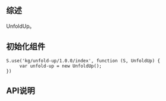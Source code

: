 ## 综述

UnfoldUp。

## 初始化组件
		
    S.use('kg/unfold-up/1.0.0/index', function (S, UnfoldUp) {
         var unfold-up = new UnfoldUp();
    })

## API说明
